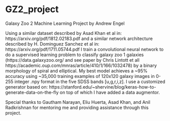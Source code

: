 # GZ2_project

<p> Galaxy Zoo 2 Machine Learning Project by Andrew Engel</p>

<p>Using a similar dataset described by Asad Khan et al in: https://arxiv.org/pdf/1812.02183.pdf and a similar network architecture described by H. Dominguez Sanchez et al in: https://arxiv.org/pdf/1711.05744.pdf I train a convolutional neural network to do a supervised learning problem to classify galaxy zoo 1 galaxies (https://data.galaxyzoo.org/ and see paper by Chris Lintott et all https://academic.oup.com/mnras/article/410/1/166/1032478) by a binary morphology of spiral and elliptical. My best model achieves a ~95% accuracy using ~35,000 training examples of 120x120 galaxy images in 0-255 integer .npy format in the five SDSS bands [u,g,r,i,z]. I use a customized generator based on: https://stanford.edu/~shervine/blog/keras-how-to-generate-data-on-the-fly on top of which I have added a data augmentor.</p>

<p>Special thanks to Gautham Narayan, Eliu Huerta, Asad Khan, and Anil Radkrishnan for mentoring me and providing assistance through this project.</p>
